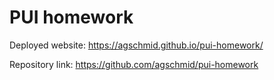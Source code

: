 # PUI homework

Deployed website: https://agschmid.github.io/pui-homework/

Repository link: https://github.com/agschmid/pui-homework
